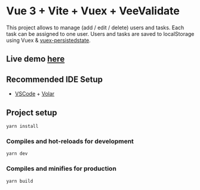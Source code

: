 # Vue 3 + Vite + Vuex + VeeValidate

This project allows to manage (add / edit / delete) users and tasks. Each task can be assigned to one user. Users and tasks are saved to localStorage using Vuex & [vuex-persistedstate](https://www.npmjs.com/package/vuex-persistedstate).

## Live demo [here](https://vue3-todo-manager.netlify.app/)

## Recommended IDE Setup

- [VSCode](https://code.visualstudio.com/) + [Volar](https://marketplace.visualstudio.com/items?itemName=johnsoncodehk.volar)

## Project setup

```
yarn install
```

### Compiles and hot-reloads for development

```
yarn dev
```

### Compiles and minifies for production

```
yarn build
```

